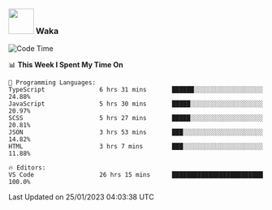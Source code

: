 ### <img src="https://media.giphy.com/media/VgCDAzcKvsR6OM0uWg/giphy.gif" width="50"> Waka

  <!--START_SECTION:waka-->
![Code Time](http://img.shields.io/badge/Code%20Time-1%2C211%20hrs%2020%20mins-blue)

📊 **This Week I Spent My Time On** 

```text
💬 Programming Languages: 
TypeScript               6 hrs 31 mins       ██████░░░░░░░░░░░░░░░░░░░   24.88% 
JavaScript               5 hrs 30 mins       █████░░░░░░░░░░░░░░░░░░░░   20.97% 
SCSS                     5 hrs 27 mins       █████░░░░░░░░░░░░░░░░░░░░   20.81% 
JSON                     3 hrs 53 mins       ███░░░░░░░░░░░░░░░░░░░░░░   14.82% 
HTML                     3 hrs 7 mins        ███░░░░░░░░░░░░░░░░░░░░░░   11.88%

🔥 Editors: 
VS Code                  26 hrs 15 mins      █████████████████████████   100.0%

```


 Last Updated on 25/01/2023 04:03:38 UTC
<!--END_SECTION:waka-->
